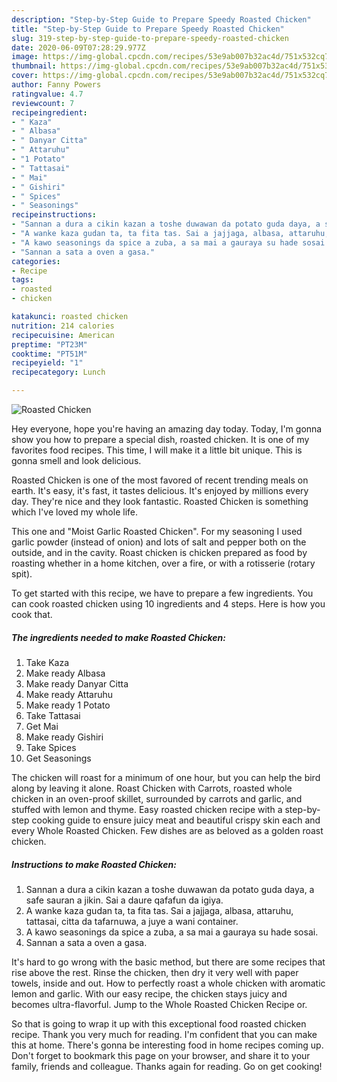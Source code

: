 ```yaml
---
description: "Step-by-Step Guide to Prepare Speedy Roasted Chicken"
title: "Step-by-Step Guide to Prepare Speedy Roasted Chicken"
slug: 319-step-by-step-guide-to-prepare-speedy-roasted-chicken
date: 2020-06-09T07:28:29.977Z
image: https://img-global.cpcdn.com/recipes/53e9ab007b32ac4d/751x532cq70/roasted-chicken-recipe-main-photo.jpg
thumbnail: https://img-global.cpcdn.com/recipes/53e9ab007b32ac4d/751x532cq70/roasted-chicken-recipe-main-photo.jpg
cover: https://img-global.cpcdn.com/recipes/53e9ab007b32ac4d/751x532cq70/roasted-chicken-recipe-main-photo.jpg
author: Fanny Powers
ratingvalue: 4.7
reviewcount: 7
recipeingredient:
- " Kaza"
- " Albasa"
- " Danyar Citta"
- " Attaruhu"
- "1 Potato"
- " Tattasai"
- " Mai"
- " Gishiri"
- " Spices"
- " Seasonings"
recipeinstructions:
- "Sannan a dura a cikin kazan a toshe duwawan da potato guda daya, a safe sauran a jikin. Sai a daure qafafun da igiya."
- "A wanke kaza gudan ta, ta fita tas. Sai a jajjaga, albasa, attaruhu, tattasai, citta da tafarnuwa, a juye a wani container."
- "A kawo seasonings da spice a zuba, a sa mai a gauraya su hade sosai."
- "Sannan a sata a oven a gasa."
categories:
- Recipe
tags:
- roasted
- chicken

katakunci: roasted chicken 
nutrition: 214 calories
recipecuisine: American
preptime: "PT23M"
cooktime: "PT51M"
recipeyield: "1"
recipecategory: Lunch

---
```



![Roasted Chicken](https://img-global.cpcdn.com/recipes/53e9ab007b32ac4d/751x532cq70/roasted-chicken-recipe-main-photo.jpg)

Hey everyone, hope you're having an amazing day today. Today, I'm gonna show you how to prepare a special dish, roasted chicken. It is one of my favorites food recipes. This time, I will make it a little bit unique. This is gonna smell and look delicious.

Roasted Chicken is one of the most favored of recent trending meals on earth. It's easy, it's fast, it tastes delicious. It's enjoyed by millions every day. They're nice and they look fantastic. Roasted Chicken is something which I've loved my whole life.

This one and &#34;Moist Garlic Roasted Chicken&#34;. For my seasoning I used garlic powder (instead of onion) and lots of salt and pepper both on the outside, and in the cavity. Roast chicken is chicken prepared as food by roasting whether in a home kitchen, over a fire, or with a rotisserie (rotary spit).


To get started with this recipe, we have to prepare a few ingredients. You can cook roasted chicken using 10 ingredients and 4 steps. Here is how you cook that.

<!--inarticleads1-->

##### The ingredients needed to make Roasted Chicken:

1. Take  Kaza
1. Make ready  Albasa
1. Make ready  Danyar Citta
1. Make ready  Attaruhu
1. Make ready 1 Potato
1. Take  Tattasai
1. Get  Mai
1. Make ready  Gishiri
1. Take  Spices
1. Get  Seasonings


The chicken will roast for a minimum of one hour, but you can help the bird along by leaving it alone. Roast Chicken with Carrots, roasted whole chicken in an oven-proof skillet, surrounded by carrots and garlic, and stuffed with lemon and thyme. Easy roasted chicken recipe with a step-by-step cooking guide to ensure juicy meat and beautiful crispy skin each and every Whole Roasted Chicken. Few dishes are as beloved as a golden roast chicken. 

<!--inarticleads2-->

##### Instructions to make Roasted Chicken:

1. Sannan a dura a cikin kazan a toshe duwawan da potato guda daya, a safe sauran a jikin. Sai a daure qafafun da igiya.
1. A wanke kaza gudan ta, ta fita tas. Sai a jajjaga, albasa, attaruhu, tattasai, citta da tafarnuwa, a juye a wani container.
1. A kawo seasonings da spice a zuba, a sa mai a gauraya su hade sosai.
1. Sannan a sata a oven a gasa.


It&#39;s hard to go wrong with the basic method, but there are some recipes that rise above the rest. Rinse the chicken, then dry it very well with paper towels, inside and out. How to perfectly roast a whole chicken with aromatic lemon and garlic. With our easy recipe, the chicken stays juicy and becomes ultra-flavorful. Jump to the Whole Roasted Chicken Recipe or. 

So that is going to wrap it up with this exceptional food roasted chicken recipe. Thank you very much for reading. I'm confident that you can make this at home. There's gonna be interesting food in home recipes coming up. Don't forget to bookmark this page on your browser, and share it to your family, friends and colleague. Thanks again for reading. Go on get cooking!
